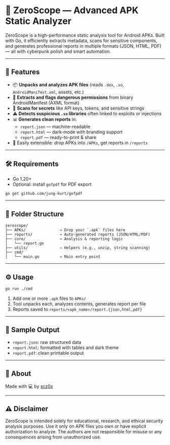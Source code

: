 # 🧠 ZeroScope — Advanced APK Static Analyzer

ZeroScope is a high-performance static analysis tool for Android APKs. Built with Go, it efficiently extracts metadata, scans for sensitive components, and generates professional reports in multiple formats (JSON, HTML, PDF) — all with cyberpunk polish and smart automation.

---

## 🚀 Features

- 📦 **Unpacks and analyzes APK files** (reads `.dex`, `.so`, `AndroidManifest.xml`, assets, etc.)
- 🔐 **Extracts and flags dangerous permissions** from binary AndroidManifest (AXML format)
- 🧬 **Scans for secrets** like API keys, tokens, and sensitive strings
- ⚠️ **Detects suspicious `.so` libraries** often linked to exploits or injections
- 📊 **Generates clean reports** in:
  - `report.json` — machine-readable
  - `report.html` — dark-mode with branding support
  - `report.pdf` — ready-to-print & share
- 🔧 Easily extensible: drop APKs into `/APKs`, get reports in `/reports`

---

## 🛠️ Requirements

- Go 1.20+
- Optional: install `gofpdf` for PDF export

```bash
go get github.com/jung-kurt/gofpdf
```

---

## 📁 Folder Structure

```
zeroscope/
├── APKs/               → Drop your `.apk` files here
├── reports/            → Auto-generated reports (JSON/HTML/PDF)
├── core/               → Analysis & reporting logic
│   └── report.go
├── utils/              → Helpers (e.g., unzip, string scanning)
├── cmd/
│   └── main.go         → Main entry point
```

---

## ⚙️ Usage

```bash
go run ./cmd
```

1. Add one or more `.apk` files to `APKs/`
2. Tool unpacks each, analyzes contents, generates report per file
3. Reports saved to `reports/<apk_name>/report.{json,html,pdf}`

---

## 📄 Sample Output

- `report.json`: raw structured data
- `report.html`: formatted with tables and dark theme
- `report.pdf`: clean printable output 

---

## 📡 About

Made with 💻 by [scz0x](https://t.me/SCZ0X_CH)  

---

## ⚠️ Disclaimer 
ZeroScope is intended solely for educational, research, and ethical security analysis purposes. Use it only on APK files you own or have explicit authorization to analyze. The authors are not responsible for misuse or any consequences arising from unauthorized use.
